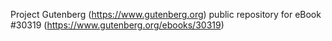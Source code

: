 Project Gutenberg (https://www.gutenberg.org) public repository for eBook #30319 (https://www.gutenberg.org/ebooks/30319)

